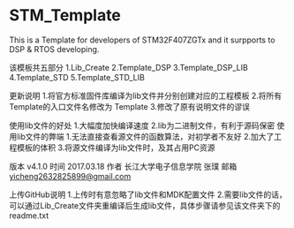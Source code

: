 # STM_Template
This is a Template for developers of STM32F407ZGTx and it surpports to DSP &amp; RTOS developing.

该模板共五部分
    1.Lib_Create
    2.Template_DSP
    3.Template_DSP_LIB
    4.Template_STD
    5.Template_STD_LIB

更新说明
    1.将官方标准固件库编译为lib文件并分别创建对应的工程模板
    2.将所有Template的入口文件名修改为 Template
    3.修改了原有说明文件的谬误

使用lib文件的好处
    1.大幅度加快编译速度
    2.lib为二进制文件，有利于源码保密
使用lib文件的弊端
    1.无法直接查看源文件的函数算法，对初学者不友好
    2.加大了工程模板的体积
    3.将源文件编译为lib文件时，及其占用PC资源

版本 v4.1.0
时间 2017.03.18
作者 长江大学电子信息学院 张璞
邮箱 yicheng2632825899@gmail.com

上传GitHub说明
    1.上传时有意忽略了lib文件和MDK配置文件
    2.需要lib文件的话，可以通过Lib_Create文件夹重编译后生成lib文件，具体步骤请参见该文件夹下的readme.txt
